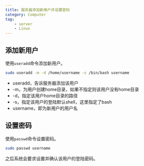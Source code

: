 ```yaml
---
title: 服务器添加新用户并设置密码
category: Computer
tag:
    - server
    - Linux
---
```


## 添加新用户

使用`useradd`命令添加新用户。

```bash
sudo useradd -m -d /home/username -s /bin/bash username
```

- useradd，告诉服务器添加该用户
- -m，为用户创建home目录，如果不指定则该用户没有home目录
- -d，指定该用户home目录的路径
- -s，指定该用户的登陆默认shell，这里指定了bash
- username，即为新用户的用户名

## 设置密码

使用`passwd`命令设置密码。

```bash
sudo passwd username
```

之后系统会要求设置并确认该用户的登陆密码。